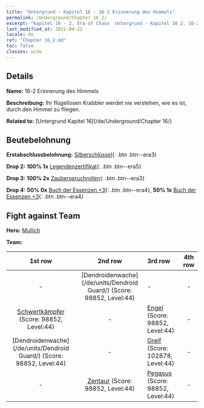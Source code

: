 ```yaml
---
title: "Untergrund - Kapitel 16 - 16-2 Erinnerung des Himmels"
permalink: /Underground/Chapter 16_2/
excerpt: "Kapitel 16 - 2. Era of Chaos  Untergrund - Kapitel 16_2. 16-2 Erinnerung des Himmels"
last_modified_at: 2021-04-22
locale: de
ref: "Chapter 16_2.md"
toc: false
classes: wide
---
```


## Details

 **Name:** 16-2 Erinnerung des Himmels

 **Beschreibung:** Ihr flügellosen Krabbler werdet nie verstehen, wie es ist, durch den Himmel zu fliegen.

 **Related to:** [Untergrund Kapitel 16](/de/Underground/Chapter 16/)

## Beutebelohnung

 **Erstabschlussbelohnung:** [Silberschlüssel](/ItemsDE/con_693/){: .btn .btn--era3}

 **Drop 2:** **100% 1x** [Legendenzertifikat](/ItemsDE/mat_67/){: .btn .btn--era5}

 **Drop 3:** **100% 2x** [Zauberspruchrollen](/ItemsDE/con_694/){: .btn .btn--era3}

 **Drop 4:** **50% 0x** [Buch der Essenzen +3](/ItemsDE/mat_60/){: .btn .btn--era4}, **50% 1x** [Buch der Essenzen +3](/ItemsDE/mat_60/){: .btn .btn--era4}


## Fight against Team
 **Hero:** [Mullich](/de/heroes/Mullich/)

 **Team:**


  | 1st row | 2nd row | 3rd row | 4th row |
  |:----:|:----:|:----|:----:|
  | - | [Dendroidenwache](/de/units/Dendroid Guard/) (Score: 98852, Level:44)  | - | - |
  | [Schwertkämpfer](/de/units/Swordsman/) (Score: 98852, Level:44)  | - | [Engel](/de/units/Angel/) (Score: 98852, Level:44)  | - |
  | [Dendroidenwache](/de/units/Dendroid Guard/) (Score: 98852, Level:44)  | - | [Greif](/de/units/Griffin/) (Score: 102878, Level:44)  | - |
  | - | [Zentaur](/de/units/Centaur/) (Score: 98852, Level:44)  | [Pegasus](/de/units/Pegasus/) (Score: 98852, Level:44)  | - |


